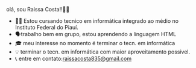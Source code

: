 olá, sou Raissa Costa!!👋👋

- 👩‍💻 Estou cursando tecnico em informática integrado ao médio no Instituto Federal do Piauí.
- 🗣️trabalho bem em grupo, estou aprendendo a linguagem HTML
- 🎓 meu interesse no momento é terminar o tecn. em informática
- 💡 terminar o tecn. em informática com maior aproveitamento possivel.
-  📞 entre em contato:raissacosta835@gmail.com

